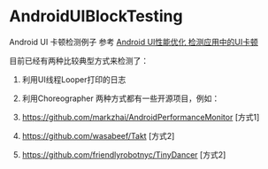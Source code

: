 # AndroidUIBlockTesting
Android UI 卡顿检测例子
参考 [Android UI性能优化 检测应用中的UI卡顿](https://blog.csdn.net/lmj623565791/article/details/58626355)

目前已经有两种比较典型方式来检测了：

1. 利用UI线程Looper打印的日志
2. 利用Choreographer
两种方式都有一些开源项目，例如：

1. https://github.com/markzhai/AndroidPerformanceMonitor [方式1]
2. https://github.com/wasabeef/Takt [方式2]
3. https://github.com/friendlyrobotnyc/TinyDancer [方式2]
